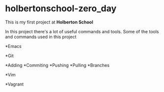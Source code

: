 # holbertonschool-zero_day

This is my first project at **Holberton School**

In this project there's a lot of useful commands and tools.
Some of the tools and commands used in this project

*Emacs

*Git

  *Adding
  *Commiting
  *Pushing
  *Pulling
  *Branches

*Vim

*Vagrant

